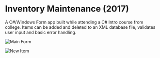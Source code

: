 # Inventory Maintenance (2017)

A C#/Windows Form app built while attending a C# Intro course from college. Items can be added and deleted to an XML database file, validates user input and basic error handling.

![Main Form](https://github.com/ericewers/inventorymaintenance/blob/master/images/InventoryMaintenance_Form.png)

![New Item](https://github.com/ericewers/inventorymaintenance/blob/master/images/InventoryMaintenance_NewItem.png)
